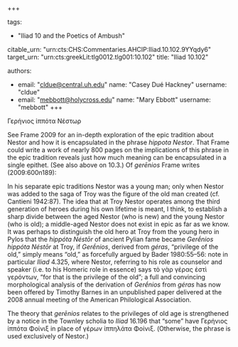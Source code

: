 +++

tags:
- "Iliad 10 and the Poetics of Ambush"

citable_urn: "urn:cts:CHS:Commentaries.AHCIP:Iliad.10.102.9YYqdy6"
target_urn: "urn:cts:greekLit:tlg0012.tlg001:10.102"
title: "Iliad 10.102"

authors:
- email: "cldue@central.uh.edu"
  name: "Casey Dué Hackney"
  username: "cldue"
- email: "mebbott@holycross.edu"
  name: "Mary Ebbott"
  username: "mebbott"
+++

<p>Γερήνιος ἱππότα Νέστωρ</p><p>See Frame 2009 for an in-depth exploration of the epic tradition about Nestor and how it is encapsulated in the phrase <em>hippota Nestor</em>. That Frame could write a work of nearly 800 pages on the implications of this phrase in the epic tradition reveals just how much meaning can be encapsulated in a single epithet. (See also above on 10.3.) Of <em>gerēnios</em> Frame writes (2009:600n189):</p><p>In his separate epic traditions Nestor was a young man; only when Nestor was added to the saga of Troy was the figure of the old man created (cf. Cantieni 1942:87). The idea that at Troy Nestor operates among the third generation of heroes during his own lifetime is meant, I think, to establish a sharp divide between the aged Nestor (who is new) and the young Nestor (who is old); a middle-aged Nestor does not exist in epic as far as we know. It was perhaps to distinguish the old hero at Troy from the young hero in Pylos that the <em>hippóta Néstōr</em> of ancient Pylian fame became <em>Gerḗnios hippóta Néstōr</em> at Troy, if <em>Gerḗnios</em>, derived from <em>géras</em>, “privilege of the old,” simply means “old,” as forcefully argued by Bader 1980:55–56: note in particular <em>Iliad</em> 4.325, where Nestor, referring to his role as counselor and speaker (i.e. to his Homeric role in essence) says τὸ γὰρ γέρας ἐστὶ γερόντων, “for that is the privilege of the old”; a full and convincing morphological analysis of the derivation of <em>Gerḗnios</em> from <em>géras</em> has now been offered by Timothy Barnes in an unpublished paper delivered at the 2008 annual meeting of the American Philological Association.</p><p>The theory that <em>gerēnios</em> relates to the privileges of old age is strengthened by a notice in the Townley scholia to <em>Iliad</em> 16.196 that “some” have Γερήνιος ἱππότα Φοίνιξ in place of γέρων ἱππηλάτα Φοίνιξ. (Otherwise, the phrase is used exclusively of Nestor.)  </p>